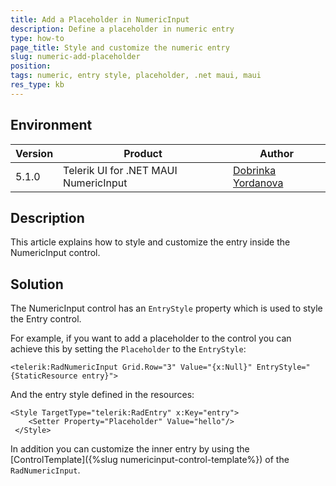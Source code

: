 ```yaml
---
title: Add a Placeholder in NumericInput
description: Define a placeholder in numeric entry
type: how-to
page_title: Style and customize the numeric entry
slug: numeric-add-placeholder
position: 
tags: numeric, entry style, placeholder, .net maui, maui
res_type: kb
---
```


## Environment
| Version | Product | Author | 
| --- | --- | ---- | 
| 5.1.0 | Telerik UI for .NET MAUI NumericInput | [Dobrinka Yordanova](https://www.telerik.com/blogs/author/dobrinka-yordanova)| 


## Description

This article explains how to style and customize the entry inside the NumericInput control. 

## Solution

The NumericInput control has an `EntryStyle` property which is used to style the Entry control. 

For example, if you want to add a placeholder to the control you can achieve this by setting the `Placeholder` to the `EntryStyle`:

```XAML
<telerik:RadNumericInput Grid.Row="3" Value="{x:Null}" EntryStyle="{StaticResource entry}">
```

And the entry style defined in the resources: 

```XAML
<Style TargetType="telerik:RadEntry" x:Key="entry">
    <Setter Property="Placeholder" Value="hello"/>
 </Style>
```

In addition you can customize the inner entry by using the [ControlTemplate]({%slug numericinput-control-template%}) of the `RadNumericInput`.
